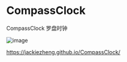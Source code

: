 # CompassClock
CompassClock 罗盘时钟

![image](https://github.com/JackieZheng/CompassClock/assets/3202385/3149b5d1-79b4-4d68-933d-806a9ed3f3ae)

https://jackiezheng.github.io/CompassClock/

